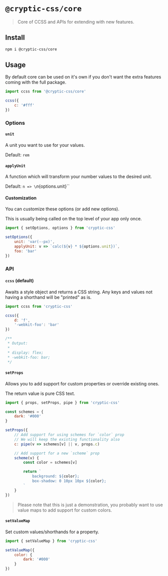 # `@cryptic-css/core`

> Core of CCSS and APIs for extending with new features.

## Install

```sh
npm i @cryptic-css/core
```

## Usage

By default core can be used on it's own if you don't want the
extra features coming with the full package.

```js
import ccss from '@cryptic-css/core'

ccss({
    c: '#fff'
})
```

### Options

#### `unit`

A unit you want to use for your values.

Default: `rem`

#### `applyUnit`

A function which will transform your number values to the desired unit.

Default: `n => \`${n}${options.unit}\``

#### Customization

You can customize these options (or add new options).

This is usually being called on the top level of your app only once.

```js
import { setOptions, options } from 'cryptic-css'

setOptions({
    unit: 'var(--px)',
    applyUnit: v => `calc(${v} * ${options.unit})`,
    foo: 'bar'
})
```

### API

#### `ccss` (default)

Awaits a style object and returns a CSS string. Any keys and values
not having a shorthand will be "printed" as is.

```js
import ccss from 'cryptic-css'

ccss({
    d: 'f',
    '-webkit-foo': 'bar'
})

/**
 * Output:
 *
 * display: flex;
 * -webkit-foo: bar;
 */
```

#### `setProps`

Allows you to add support for custom properties
or override existing ones.

The return value is pure CSS text.

```js
import { props, setProps, pipe } from 'cryptic-css'

const schemes = {
    dark: '#000'
}

setProps({
    // Add support for using schemes for `color` prop
    // We will keep the existing functionality also
    c: pipe(v => schemes[v] || v, props.c)

    // Add support for a new `scheme` prop
    scheme(v) {
        const color = schemes[v]

        return `
            background: ${color};
            box-shadow: 0 10px 10px ${color};
        `
    }
})
```

> Please note that this is just a demonstration, you probably want to use
> value maps to add support for custom colors.

#### `setValueMap`

Set custom values/shorthands for a property.

```js
import { setValueMap } from 'cryptic-css'

setValueMap({
    color: {
        dark: '#000'
    }
})
```